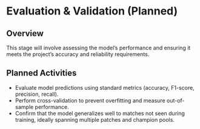 # Evaluation & Validation (Planned)

## Overview
This stage will involve assessing the model’s performance and ensuring it meets the project’s accuracy and reliability requirements.

## Planned Activities
- Evaluate model predictions using standard metrics (accuracy, F1-score, precision, recall).
- Perform cross-validation to prevent overfitting and measure out-of-sample performance.
- Confirm that the model generalizes well to matches not seen during training, ideally spanning multiple patches and champion pools.
